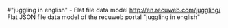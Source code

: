 #"juggling in english" - Flat file data model
http://en.recuweb.com/juggling/
Flat JSON file data model of the recuweb portal "juggling in english"
